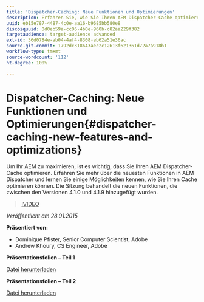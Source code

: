 ```yaml
---
title: 'Dispatcher-Caching: Neue Funktionen und Optimierungen'
description: Erfahren Sie, wie Sie Ihren AEM Dispatcher-Cache optimieren können. Erfahren Sie mehr über die neuesten Funktionen in AEM Dispatcher und lernen Sie einige Möglichkeiten kennen, wie Sie Ihren Cache optimieren können. Die Sitzung behandelt die neuen Funktionen, die zwischen den Versionen 4.1.0 und 4.1.9 hinzugefügt wurden.
uuid: eb15e787-4487-4c0e-aa16-b9685bb580e8
discoiquuid: 0d0eb59a-cc06-4b0e-960b-c82aa229f382
targetaudience: target-audience advanced
exl-id: 36d0784e-ab04-4af4-8308-eb62a51e36ac
source-git-commit: 1792dc318643aec2c12613f621361d72a7a918b1
workflow-type: tm+mt
source-wordcount: '112'
ht-degree: 100%

---
```


# Dispatcher-Caching: Neue Funktionen und Optimierungen{#dispatcher-caching-new-features-and-optimizations}

Um Ihr AEM zu maximieren, ist es wichtig, dass Sie Ihren AEM Dispatcher-Cache optimieren. Erfahren Sie mehr über die neuesten Funktionen in AEM Dispatcher und lernen Sie einige Möglichkeiten kennen, wie Sie Ihren Cache optimieren können. Die Sitzung behandelt die neuen Funktionen, die zwischen den Versionen 4.1.0 und 4.1.9 hinzugefügt wurden.

>[!VIDEO](https://video.tv.adobe.com/v/19378/?quality=9)

*Veröffentlicht am 28.01.2015*

**Präsentiert von:**

* Dominique Pfister, Senior Computer Scientist, Adobe
* Andrew Khoury, CS Engineer, Adobe

**Präsentationsfolien – Teil 1**

[Datei herunterladen](assets/aemgems-dispatcher-caching-part1-jan-28-2015.pdf)

**Präsentationsfolien – Teil 2**

[Datei herunterladen](assets/aemgems-dispatcher-caching-part2-jan-28-2015.pdf)
<!--
[Get back to the Overview](https://helpx.adobe.com/experience-manager/kt/eseminars/gems/aem-index.html)
-->
